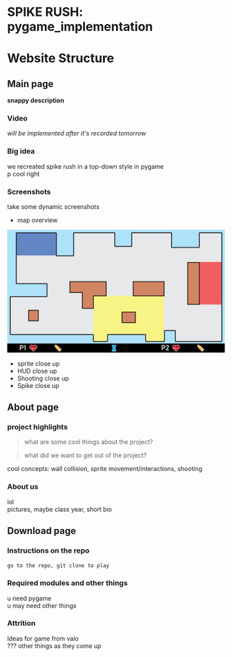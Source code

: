 # SPIKE RUSH: pygame_implementation

# Website Structure

## Main page

**snappy description**

### Video

*will be implemented after it's recorded tomorrow*

### Big idea

we recreated spike rush in a top-down style in pygame   
p cool right

### Screenshots

take some dynamic screenshots  
- map overview  

![split map](website_images/map_overview.png)

- sprite close up  
- HUD close up  
- Shooting close up  
- Spike close up

## About page

### project highlights

>what are some cool things about the project?  

>what did we want to get out of the project? 

cool concepts: wall collision, sprite movement/interactions, shooting

### About us

lol  
pictures, maybe class year, short bio

## Download page

### Instructions on the repo

    go to the repo, git clone to play

### Required modules and other things
u need pygame  
u may need other things

### Attrition
Ideas for game from valo  
??? other things as they come up
